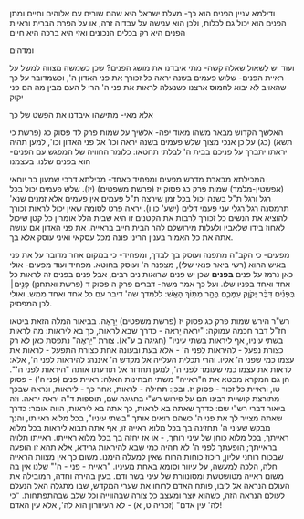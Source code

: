 ודילמא עניין הפנים הוא כך-
מעלת ישראל היא שהם שורים עם אלוהים וחיים
ומתן הפנים הוא יכול גם לכלות, ולכן הוא ענישה על עבדוה זרה, או על הפרת הברית
וראיית הפנים היא רק בכלים הנכונים ואזי היא ברכה
היא חיים

ומדהים


ועוד יש לשאול שאלה קשה- מתי איבדנו את מושג הפנים?
שכן כשמשה מצווה למשל על ראיית הפנים- שלוש פעמים בשנה יראה כל זכורך את פני האדון ה',
וכשמדובר על כך שהאויב לא יבוא לחמוס ארצנו כשנעלה לראות את פני ה'
הרי ל העם מבין מה הם פני יקוק

אלא מאי- מתישהו איבדנו את הפשט של כך

האלשך הקדוש מבאר משהו מאוד יפה-
אלשיך על שמות פרק לד פסוק כג (פרשת כי תשא)
(כג) על כן אנכי מצוך שלש פעמים בשנה יראה וכו' אל פני האדון וכו', למען תהיה יראתו יתברך על פניכם בבית ה' לבלתי תחטאו: 
כלומר החוויה של המפגש עם הפנים- הוא בפנים שלנו. בעצמנו



המכילתא מבארת מדרש מפעים ומפחיד כאחד-
מכילתא דרבי שמעון בר יוחאי (אפשטין-מלמד) שמות פרק כג פסוק יז (פרשת משפטים)
(יז). שלש פעמים יכול בכל רגל ורגל ת"ל בשנה יכול בכל זמן שירצה ת"ל פעמים אין פעמים אלא זמנים שנא' תרמסנה רגל רגלי עני פעמי דלים (ישע' כו ו). יראה פרט לסומה שאין יכול לראות זכורך להוציא את הנשים כל זכורך לרבות את הקטנים זו היא שבית הלל אומרין כל קטן שיכול לאחוז בידו שלאביו ולעלות מירושלם להר הבית חייב בראייה. את פני האדון אם עושה אתה את כל האמור בענין הריני פונה מכל עסקאי ואיני עוסק אלא בך. 

מפעים- כי הקב"ה מתפנה ועוסק בך לבדך, 
ומפחיד- כי במקום אחר מדובר על את פני באיש ההוא (רשי ביאר פנאי שלי), מצפנה ה' ועוסק בחוטא. מפחיד
ועוד מפעים- אולי כאן נרמז על פנים **בפנים** שכן יש פנים שרואות נים רבים, אבל פנים בפנים זה לראות כל אחד ואחד בפניו שלו.
ועל כך אמר משה-
דברים פרק ה פסוק ד (פרשת ואתחנן)
פָּנִ֣ים׀ בְּפָנִ֗ים דִּבֶּ֨ר יְקֹוָ֧ק עִמָּכֶ֛ם בָּהָ֖ר מִתּ֥וֹךְ הָאֵֽשׁ: 
ללמדך שה' דיבר עם כל אחד ואחד ממש. ואולי לכן המפסיק.

רש"ר הירש שמות פרק כג פסוק יז (פרשת משפטים)
יֵרָאֶה. בביאור המלה הזאת ביטאו חז"ל דבר חכמה עמוקה: "יִראה יֵראה - כדרך שבא לראות, כך בא ליראות: מה לראות בשתי עיניו, אף ליראות בשתי עיניו" (חגיגה ב ע"א). צורת "יֵרָאֶה" נתפסת כאן לא רק כצורת נפעל - להיראות לפני ה' - אלא בעת ובעונה אחת כצורת התפעל - לראות את עצמו כמי שפני ה' אליו. והרי תכלית העלייה אל מקדש ה' איננה: להיראות לפני ה', אלא: לראות את עצמו כמי שעומד לפני ה', למען תחדור אל תודעתו אותה "היראות לפני ה'". הן גם המקרא מבטא את ה"ראייה" משתי הבחינות האלה: ראיית פנים (פני ה') - פסוק טו, וראיית כל זכור - פסוק יז. ובכן: תחילה - לראות, אחר כך - ליראות, ונראה שבכך מתורצת קושיית רבינו תם על פירוש רש"י בחגיגה שם, תוספות ד"ה יראה יראה. וזה ביאור דברי רש"י שם: כדרך שאתה בא לראות, כך אתה בא ליראות, הווה אומר: כדרך שאתה מצייר לך את פני ה' כשהם רואים אותך "בשתי עיניו", בכל מלוא ראייתו, והנך מבקש שעיני ה' תחזינה בך בכל מלוא ראייה זו, אף אתה תבוא ליראות בכל מלוא ראייתך, בכל מלוא כוחן של עיני רוחך, - או אז יחזה בך בכל מלוא ראייתו. ראייתו תלויה בראייתך; הופעתך לפני ה' לא תהיה כמי שבא להיראות גרידא, אלא תהא זו הופעה שבכוח רוחני עליון, ריכוז כוחות הרוח שאין למעלה הימנו. משום כך אין מצוות הראייה חלה, הלכה למעשה, על עיוור וסומא באחת מעיניו. "ראיית - פני - ה'" שלנו אין בה משום ראייה מטושטשת ומסונוורת של עיני בשר ודם. בעין בהירה וחדה, המובילה את העולם הנראה אל ליבו, פותח האדם לרוחו את שערי המקדש, שבו מתגלה האל הנעלם לעולם הנראה הזה, כשהוא יוצר ומעצב כל צורה שבהווייה וכל שלב שבהתפתחות. "כי לה' עין אדם" (זכריה ט, א) - לא העיוורון הוא לה', אלא עין האדם!

